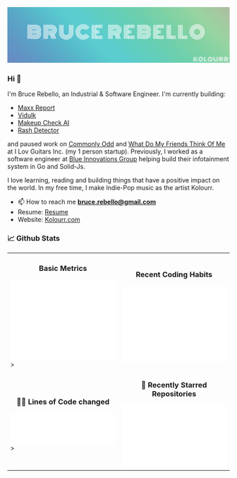 [![Bruce Rebello's GitHub Banner](./images/brucerebello.png)](https://kolourr.com)

### Hi 👋

I'm Bruce Rebello, an Industrial & Software Engineer. I'm currently building:

- [Maxx Report](https://www.looksmaxxreport.com)
- [Vidulk](https://www.vidulk.com)
- [Makeup Check AI](https://www.makeupcheckai.com)
- [Rash Detector](https://www.rashdetector.com)

and paused work on  [Commonly Odd](https://www.commonlyodd.com) and [What Do My Friends Think Of Me](https://www.whatdomyfriendsthinkofme.com) at I Lov Guitars Inc. (my 1 person startup). Previously, I worked as a software engineer at [Blue Innovations Group](https://blueinnovationsgroup.com/) helping build their infotainment system in Go and Solid-Js.

I love learning, reading and building things that have a positive impact on the world. In my free time, I make Indie-Pop music as the artist Kolourr.

- 📫 How to reach me **bruce.rebello@gmail.com**
- Resume: [Resume](https://www.kolourr.com/static/resume-bruce.pdf)
- Website: [Kolourr.com](https://www.kolourr.com)

### 📈 Github Stats

<div align="center">
  <table>
      <tr>
        <td width="50%">
          <h3 align="center">Basic Metrics</h3>
          <img align="center" src="/github-metrics.svg" alt="Metrics" width="500">>
        </td>
        <td width="50%">
          <h3 align="center">Recent Coding Habits</h3>
          <img align="center" src="metrics.plugin.habits.charts.svg" alt="Metrics"  width="500">
        </td>
      </tr>
       <tr>
        <td width="50%">
          <h3 align="center">👨‍💻 Lines of Code changed</h3>
          <img align="center" src="metrics.plugin.lines.svg" alt="Metrics" width="500">>
        </td>
        <td width="50%">
          <h3 align="center">🌟 Recently Starred Repositories</h3>
          <img align="center" src="metrics.plugin.stars.svg" alt="Metrics"  width="500">
        </td>
      </tr>
  </table>

